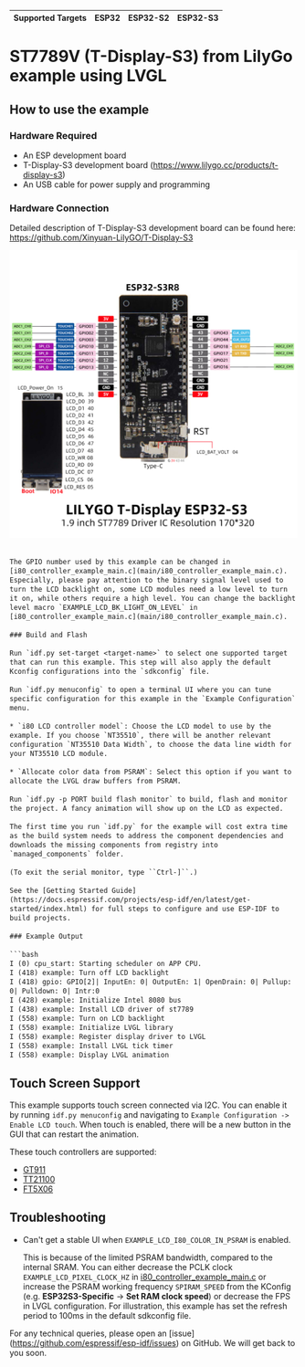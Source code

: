 | Supported Targets | ESP32 | ESP32-S2 | ESP32-S3 |
| ----------------- | ----- | -------- | -------- |
# ST7789V (T-Display-S3) from LilyGo example using LVGL 


## How to use the example

### Hardware Required

* An ESP development board
* T-Display-S3 development board (https://www.lilygo.cc/products/t-display-s3)
* An USB cable for power supply and programming

### Hardware Connection

Detailed description of T-Display-S3 development board can be found here:
https://github.com/Xinyuan-LilyGO/T-Display-S3

![ScreenShot](/screenshots/T-DISPLAY-S3.jpg)

```

The GPIO number used by this example can be changed in [i80_controller_example_main.c](main/i80_controller_example_main.c).
Especially, please pay attention to the binary signal level used to turn the LCD backlight on, some LCD modules need a low level to turn it on, while others require a high level. You can change the backlight level macro `EXAMPLE_LCD_BK_LIGHT_ON_LEVEL` in [i80_controller_example_main.c](main/i80_controller_example_main.c).

### Build and Flash

Run `idf.py set-target <target-name>` to select one supported target that can run this example. This step will also apply the default Kconfig configurations into the `sdkconfig` file.

Run `idf.py menuconfig` to open a terminal UI where you can tune specific configuration for this example in the `Example Configuration` menu.

* `i80 LCD controller model`: Choose the LCD model to use by the example. If you choose `NT35510`, there will be another relevant configuration `NT35510 Data Width`, to choose the data line width for your NT35510 LCD module.

* `Allocate color data from PSRAM`: Select this option if you want to allocate the LVGL draw buffers from PSRAM.

Run `idf.py -p PORT build flash monitor` to build, flash and monitor the project. A fancy animation will show up on the LCD as expected.

The first time you run `idf.py` for the example will cost extra time as the build system needs to address the component dependencies and downloads the missing components from registry into `managed_components` folder.

(To exit the serial monitor, type ``Ctrl-]``.)

See the [Getting Started Guide](https://docs.espressif.com/projects/esp-idf/en/latest/get-started/index.html) for full steps to configure and use ESP-IDF to build projects.

### Example Output

```bash
I (0) cpu_start: Starting scheduler on APP CPU.
I (418) example: Turn off LCD backlight
I (418) gpio: GPIO[2]| InputEn: 0| OutputEn: 1| OpenDrain: 0| Pullup: 0| Pulldown: 0| Intr:0
I (428) example: Initialize Intel 8080 bus
I (438) example: Install LCD driver of st7789
I (558) example: Turn on LCD backlight
I (558) example: Initialize LVGL library
I (558) example: Register display driver to LVGL
I (558) example: Install LVGL tick timer
I (558) example: Display LVGL animation
```

## Touch Screen Support

This example supports touch screen connected via I2C. You can enable it by running `idf.py menuconfig` and navigating to `Example Configuration -> Enable LCD touch`. When touch is enabled, there will be a new button in the GUI that can restart the animation.

These touch controllers are supported:
* [GT911](https://github.com/espressif/esp-bsp/tree/master/components/lcd_touch/esp_lcd_touch_gt911)
* [TT21100](https://github.com/espressif/esp-bsp/tree/master/components/lcd_touch/esp_lcd_touch_tt21100)
* [FT5X06](https://github.com/espressif/esp-bsp/tree/master/components/lcd_touch/esp_lcd_touch_ft5x06)


## Troubleshooting

* Can't get a stable UI when `EXAMPLE_LCD_I80_COLOR_IN_PSRAM` is enabled.

   This is because of the limited PSRAM bandwidth, compared to the internal SRAM. You can either decrease the PCLK clock `EXAMPLE_LCD_PIXEL_CLOCK_HZ` in [i80_controller_example_main.c](main/i80_controller_example_main.c) or increase the PSRAM working frequency `SPIRAM_SPEED` from the KConfig (e.g. **ESP32S3-Specific** -> **Set RAM clock speed**) or decrease the FPS in LVGL configuration. For illustration, this example has set the refresh period to 100ms in the default sdkconfig file.

For any technical queries, please open an [issue] (https://github.com/espressif/esp-idf/issues) on GitHub. We will get back to you soon.
